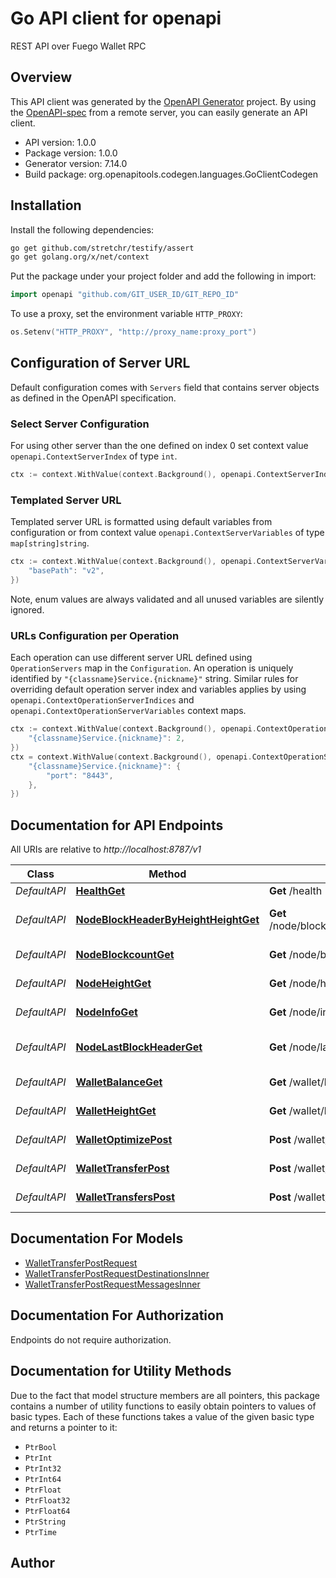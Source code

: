 # Go API client for openapi

REST API over Fuego Wallet RPC

## Overview
This API client was generated by the [OpenAPI Generator](https://openapi-generator.tech) project.  By using the [OpenAPI-spec](https://www.openapis.org/) from a remote server, you can easily generate an API client.

- API version: 1.0.0
- Package version: 1.0.0
- Generator version: 7.14.0
- Build package: org.openapitools.codegen.languages.GoClientCodegen

## Installation

Install the following dependencies:

```sh
go get github.com/stretchr/testify/assert
go get golang.org/x/net/context
```

Put the package under your project folder and add the following in import:

```go
import openapi "github.com/GIT_USER_ID/GIT_REPO_ID"
```

To use a proxy, set the environment variable `HTTP_PROXY`:

```go
os.Setenv("HTTP_PROXY", "http://proxy_name:proxy_port")
```

## Configuration of Server URL

Default configuration comes with `Servers` field that contains server objects as defined in the OpenAPI specification.

### Select Server Configuration

For using other server than the one defined on index 0 set context value `openapi.ContextServerIndex` of type `int`.

```go
ctx := context.WithValue(context.Background(), openapi.ContextServerIndex, 1)
```

### Templated Server URL

Templated server URL is formatted using default variables from configuration or from context value `openapi.ContextServerVariables` of type `map[string]string`.

```go
ctx := context.WithValue(context.Background(), openapi.ContextServerVariables, map[string]string{
	"basePath": "v2",
})
```

Note, enum values are always validated and all unused variables are silently ignored.

### URLs Configuration per Operation

Each operation can use different server URL defined using `OperationServers` map in the `Configuration`.
An operation is uniquely identified by `"{classname}Service.{nickname}"` string.
Similar rules for overriding default operation server index and variables applies by using `openapi.ContextOperationServerIndices` and `openapi.ContextOperationServerVariables` context maps.

```go
ctx := context.WithValue(context.Background(), openapi.ContextOperationServerIndices, map[string]int{
	"{classname}Service.{nickname}": 2,
})
ctx = context.WithValue(context.Background(), openapi.ContextOperationServerVariables, map[string]map[string]string{
	"{classname}Service.{nickname}": {
		"port": "8443",
	},
})
```

## Documentation for API Endpoints

All URIs are relative to *http://localhost:8787/v1*

Class | Method | HTTP request | Description
------------ | ------------- | ------------- | -------------
*DefaultAPI* | [**HealthGet**](docs/DefaultAPI.md#healthget) | **Get** /health | Well check
*DefaultAPI* | [**NodeBlockHeaderByHeightHeightGet**](docs/DefaultAPI.md#nodeblockheaderbyheightheightget) | **Get** /node/block_header_by_height/{height} | Get block header by height (json_rpc getblockheaderbyheight)
*DefaultAPI* | [**NodeBlockcountGet**](docs/DefaultAPI.md#nodeblockcountget) | **Get** /node/blockcount | Get block count (json_rpc getblockcount)
*DefaultAPI* | [**NodeHeightGet**](docs/DefaultAPI.md#nodeheightget) | **Get** /node/height | Get node height (maps to /getheight)
*DefaultAPI* | [**NodeInfoGet**](docs/DefaultAPI.md#nodeinfoget) | **Get** /node/info | Get node info (maps to /getinfo)
*DefaultAPI* | [**NodeLastBlockHeaderGet**](docs/DefaultAPI.md#nodelastblockheaderget) | **Get** /node/last_block_header | Get last block header (json_rpc getlastblockheader)
*DefaultAPI* | [**WalletBalanceGet**](docs/DefaultAPI.md#walletbalanceget) | **Get** /wallet/balance | Get wallet balance (wallet getbalance)
*DefaultAPI* | [**WalletHeightGet**](docs/DefaultAPI.md#walletheightget) | **Get** /wallet/height | Get wallet height (wallet get_height)
*DefaultAPI* | [**WalletOptimizePost**](docs/DefaultAPI.md#walletoptimizepost) | **Post** /wallet/optimize | Optimize wallet (wallet optimize)
*DefaultAPI* | [**WalletTransferPost**](docs/DefaultAPI.md#wallettransferpost) | **Post** /wallet/transfer | Send transfer (wallet transfer)
*DefaultAPI* | [**WalletTransfersPost**](docs/DefaultAPI.md#wallettransferspost) | **Post** /wallet/transfers | Get transfers (wallet get_transfers)


## Documentation For Models

 - [WalletTransferPostRequest](docs/WalletTransferPostRequest.md)
 - [WalletTransferPostRequestDestinationsInner](docs/WalletTransferPostRequestDestinationsInner.md)
 - [WalletTransferPostRequestMessagesInner](docs/WalletTransferPostRequestMessagesInner.md)


## Documentation For Authorization

Endpoints do not require authorization.


## Documentation for Utility Methods

Due to the fact that model structure members are all pointers, this package contains
a number of utility functions to easily obtain pointers to values of basic types.
Each of these functions takes a value of the given basic type and returns a pointer to it:

* `PtrBool`
* `PtrInt`
* `PtrInt32`
* `PtrInt64`
* `PtrFloat`
* `PtrFloat32`
* `PtrFloat64`
* `PtrString`
* `PtrTime`

## Author



